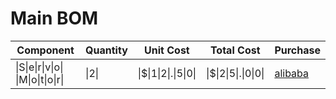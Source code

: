 # Main BOM

| Component | Quantity | Unit Cost | Total Cost | Purchase |
| --- | --- | --- | --- | --- |
| \|S\|e\|r\|v\|o\| \|M\|o\|t\|o\|r\| | \|2\| | \|$\|1\|2\|.\|5\|0\| | \|$\|2\|5\|.\|0\|0\| | [alibaba](https://www.alibaba.com/) |

